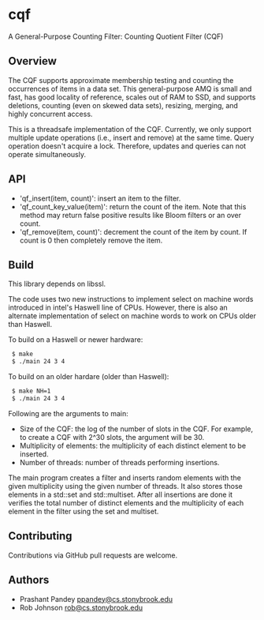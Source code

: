 # cqf
A General-Purpose Counting Filter: Counting Quotient Filter (CQF)

Overview
--------
 The CQF supports approximate membership testing and counting the occurrences of
 items in a data set. This general-purpose AMQ is small and fast, has good
 locality of reference, scales out of RAM to SSD, and supports deletions,
 counting (even on skewed data sets), resizing, merging, and highly concurrent
 access.

 This is a threadsafe implementation of the CQF. Currently, we only support
 multiple update operations (i.e., insert and remove) at the same time. Query
 operation doesn't acquire a lock.  Therefore, updates and queries can not
 operate simultaneously.

API
--------
* 'qf_insert(item, count)': insert an item to the filter.
* 'qf_count_key_value(item)': return the count of the item. Note that this
  method may return false positive results like Bloom filters or an over count.
* 'qf_remove(item, count)': decrement the count of the item by count. If count
  is 0 then completely remove the item.

Build
-------
This library depends on libssl. 

The code uses two new instructions to implement select on machine words
introduced in intel's Haswell line of CPUs. However, there is also an
alternate implementation of select on machine words to work on CPUs older than
Haswell.

To build on a Haswell or newer hardware:
```bash
 $ make
 $ ./main 24 3 4
```

To build on an older hardare (older than Haswell):
```bash
 $ make NH=1
 $ ./main 24 3 4
 ```

 Following are the arguments to main:
 * Size of the CQF: the log of the number of slots in the CQF. For example,
 to create a CQF with 2^30 slots, the argument will be 30.
 * Multiplicity of elements: the multiplicity of each distinct element to be
 inserted.
 * Number of threads: number of threads performing insertions.

 The main program creates a filter and inserts random elements with the given
 multiplicity using the given number of threads. It also stores those elements
 in a std::set and std::multiset. After all insertions are done it verifies the
 total number of distinct elements and the multiplicity of each element in the
 filter using the set and multiset.

Contributing
------------
Contributions via GitHub pull requests are welcome.


Authors
-------
- Prashant Pandey <ppandey@cs.stonybrook.edu>
- Rob Johnson <rob@cs.stonybrook.edu>
